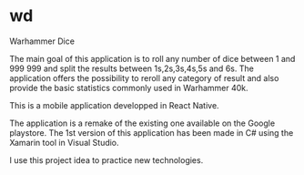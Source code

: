 # wd
Warhammer Dice

The main goal of this application is to roll any number of dice between 1 and 999 999 and split the results between 1s,2s,3s,4s,5s and 6s. 
The application offers the possibility to reroll any category of result and also provide the basic statistics commonly used in Warhammer 40k.

This is a mobile application developped in React Native. 

The application is a remake of the existing one available on the Google playstore.
The 1st version of this application has been made in C# using the Xamarin tool in Visual Studio.

I use this project idea to practice new technologies.
